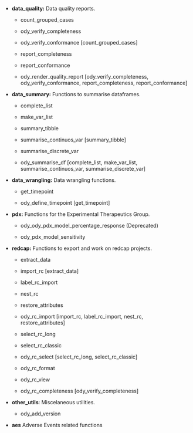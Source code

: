 -   **data_quality:** Data quality reports.

    -   count_grouped_cases

    -   ody_verify_completeness

    -   ody_verify_conformance [count_grouped_cases]

    -   report_completeness

    -   report_conformance

    -   ody_render_quality_report [ody_verify_completeness, ody_verify_conformance, report_completeness, report_conformance]

-   **data_summary:** Functions to summarise dataframes.

    -   complete_list

    -   make_var_list

    -   summary_tibble

    -   summarise_continuos_var [summary_tibble]

    -   summarise_discrete_var

    -   ody_summarise_df [complete_list, make_var_list, summarise_continuos_var, summarise_discrete_var]

-   **data_wrangling:** Data wrangling functions.

    -   get_timepoint

    -   ody_define_timepoint [get_timepoint]

-   **pdx:** Functions for the Experimental Therapeutics Group.

    -   ody_ody_pdx_model_percentage_response (Deprecated)

    -   ody_pdx_model_sensitivity

-   **redcap:** Functions to export and work on redcap projects.

    -   extract_data

    -   import_rc [extract_data]

    -   label_rc_import

    -   nest_rc

    -   restore_attributes

    -   ody_rc_import [import_rc, label_rc_import, nest_rc, restore_attributes]

    -   select_rc_long

    -   select_rc_classic

    -   ody_rc_select [select_rc_long, select_rc_classic]

    -   ody_rc_format

    -   ody_rc_view

    -   ody_rc_completeness [ody_verify_completeness]

-   **other_utils**: Miscelaneous utilities.

    -   ody_add_version

-   **aes** Adverse Events related functions
